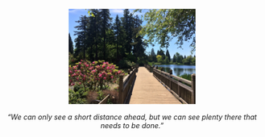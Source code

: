 <p align="center">
<img src="images/portland.jpeg" width="50%">
</p>

<p align="center">
  <i>“We can only see a short distance ahead, but we can see plenty there that needs to be done.”</i>
</p>
